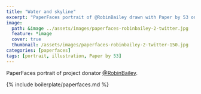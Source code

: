 ```yaml
---
title: "Water and skyline"
excerpt: "PaperFaces portrait of @RobinBailey drawn with Paper by 53 on an iPad."
image: 
  path: &image ../assets/images/paperfaces-robinbailey-2-twitter.jpg 
  feature: *image
  cover: true
  thumbnail: /assets/images/paperfaces-robinbailey-2-twitter-150.jpg
categories: [paperfaces]
tags: [portrait, illustration, Paper by 53]
---
```


PaperFaces portrait of project donator [@RobinBailey](https://twitter.com/RobinBailey).

{% include boilerplate/paperfaces.md %}
